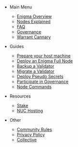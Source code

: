 
- Main Menu

  - [Enigma Overview](enigma-quickstart.md "What is Enigma?")
  - [Nodes Explained](nodes-quickstart.md "What are Secret Nodes?")
  <!-- - [The Genesis Games](genesisgames-overview.md "Genesis Games Overview") -->
  <!-- - [Testnet Info](testnet.md "Enigma Testnet Information") -->
  <!-- - [Rewards Overview](rewards-overview.md "Rewards Overview") -->
  <!-- - [Utility](utility-overview.md "Utility Overview") -->
  - [FAQ](faq.md "FAQ")
  - [Governance](https://explorer.mainnet.enigma.co/proposals "Proposals on EnigmaChain Mainnet")
  - [Warrant Cannary](secret-warrant-canary.md "Warrant Canary")

- Guides

  <!-- - [Contributing Guidelines](tutorials/contributing.md) -->
  - [Prepare your host machine](tutorials/prepare-your-host-machine.md "Prepare your host machine")
  - [Deploy an Enigma Full Node](tutorials/deploy-enigma-fullnode.md "Deploy a Secret Node on your NUC")
  - [Backup a Validator](tutorials/backup-a-validator.md)
  - [Migrate a Validator](tutorials/migrate-a-validator.md)
  - [Deploy Pseudo Secrets](tutorials/deploy-pseudo-secrets.md)
  - [Participate in Governance](tutorials/governance.md "How to participate in on-chain governance.")
  <!--  - [Deploy a Secret Node on Vultr](tutorials/prep-sn-vultr.md "Deploy a Secret Node on Vultr") -->
  <!-- - [Tips & Troubleshooting](tutorials/sn-tips-troubleshooting.md "Deploy a Secret Node on your NUC") -->
  - [Node Commands](tutorials/node-commands.md "Commands to run on your EnigmaChain Node.")

- Resources
  - [Stake](stake.md)
  - [NUC Hosting](nuc-hosting.md)

- Other
  - [Community Rules](rules.md)
  - [Privacy Policy](privacy-policy.md)
  - [Collective](https://collective.secretnodes.org)
